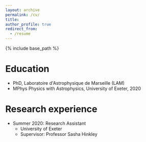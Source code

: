 ```yaml
---
layout: archive
permalink: /cv/
title:
author_profile: true
redirect_from:
  - /resume
---
```


{% include base_path %}

Education
======
<p style="font-size:90%;">

<ul>
  <li>PhD, Laboratoire d'Astrophysique de Marseille (LAM) </li>
  <li>MPhys Physics with Astrophysics, University of Exeter, 2020</li>

</ul>
</p>


Research experience
======
* Summer 2020: Research Assistant
  * University of Exeter 
  * Supervisor: Professor Sasha Hinkley

<!---  
Skills
======
* Skill 1
* Skill 2
  * Sub-skill 2.1
  * Sub-skill 2.2
  * Sub-skill 2.3
* Skill 3

Publications
======
  <ul>{% for post in site.publications %}
    {% include archive-single-cv.html %}
  {% endfor %}</ul>
  
Talks
======
  <ul>{% for post in site.talks %}
    {% include archive-single-talk-cv.html %}
  {% endfor %}</ul>
  
Teaching
======
  <ul>{% for post in site.teaching %}
    {% include archive-single-cv.html %}
  {% endfor %}</ul>

--->
  
